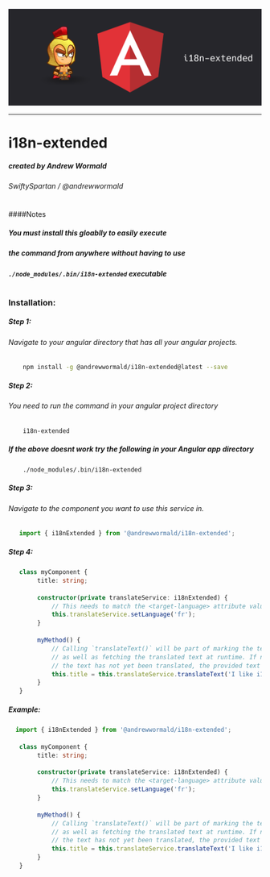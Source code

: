 ![logo](https://raw.githubusercontent.com/SwiftySpartan/i18n-extended/master/angular.png)
___________
# i18n-extended
##### created by  Andrew Wormald
###### SwiftySpartan / @andrewwormald
#
####Notes
##### You must install this gloablly to easily execute
##### the command from anywhere without having to use
##### `./node_modules/.bin/i18n-extended` executable
#
### Installation:
##### Step 1:
###### Navigate to your angular directory that has all your angular projects.
```bash
    npm install -g @andrewwormald/i18n-extended@latest --save
```

##### Step 2:
###### You need to run the command in your angular project directory
```bash
    i18n-extended 
```
##### If the above doesnt work try the following in your Angular app directory
```bash
    ./node_modules/.bin/i18n-extended 
```

##### Step 3:
###### Navigate to the component you want to use this service in.
```javascript
   import { i18nExtended } from '@andrewwormald/i18n-extended';
```

##### Step 4:
```typescript
   class myComponent {
        title: string;
        
        constructor(private translateService: i18nExtended) {
            // This needs to match the <target-language> attribute value in the .xlf file>
            this.translateService.setLanguage('fr');
        }
        
        myMethod() {
            // Calling `translateText()` will be part of marking the text for extraction
            // as well as fetching the translated text at runtime. If nothing is found or if
            // the text has not yet been translated, the provided text will be returned as is.  
            this.title = this.translateService.translateText('I like i18n-extended!');
        }
   }
```

##### Example:
```typescript
  import { i18nExtended } from '@andrewwormald/i18n-extended';

   class myComponent {
        title: string;
        
        constructor(private translateService: i18nExtended) {
            // This needs to match the <target-language> attribute value in the .xlf file>
            this.translateService.setLanguage('fr');
        }
        
        myMethod() {
            // Calling `translateText()` will be part of marking the text for extraction
            // as well as fetching the translated text at runtime. If nothing is found or if
            // the text has not yet been translated, the provided text will be returned as is.  
            this.title = this.translateService.translateText('I like i18n-extended!');
        }
   }
```